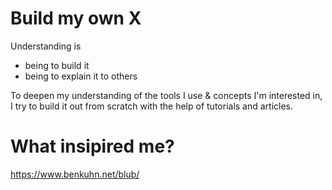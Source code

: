 # Build my own X
Understanding is
- being to build it
- being to explain it to others

To deepen my understanding of the tools I use & concepts I'm interested in, I try to build it out from scratch with the help of tutorials and articles. 

# What insipired me?
https://www.benkuhn.net/blub/